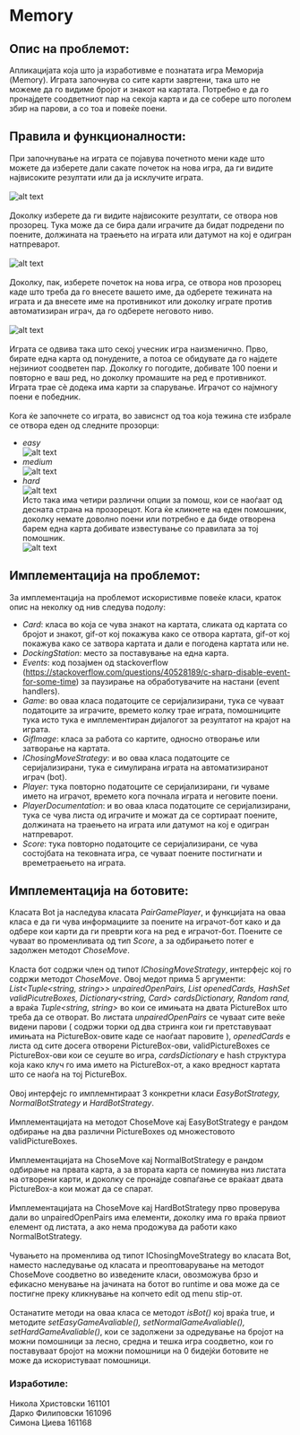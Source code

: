 # Memory

## Опис на проблемот:
Апликацијата која што ја изработивме е познатата игра Меморија (Memory). Играта започнува со сите карти завртени, така што не можеме да го видиме бројот и знакот на картата. Потребно е да го пронајдете соодветниот пар на секоја карта и да се собере што поголем збир на парови, а со тоа и повеќе поени.

## Правила и функционалности:
При започнување на играта се појавува почетното мени каде што можете да изберете дали сакате почеток на нова игра, да ги видите највисоките резултати или да ја исклучите играта. <br/>
<br/>
![alt text](https://github.com/NHristovski/Memory/blob/master/Memory/Resources/main%20menu.png)
<br/>
<br/>
Доколку изберете да ги видите највисоките резултати, се отвора нов прозорец. Тука може да се бира дали играчите да бидат подредени по поените, должината на траењето на играта или датумот на кој е одигран натпреварот. <br/>
<br/>
![alt text](https://github.com/NHristovski/Memory/blob/master/Memory/Resources/high.png)
<br/>
<br/>
Доколку, пак, изберете почеток на нова игра, се отвора нов прозорец каде што треба да го внесете вашето име, да одберете тежината на играта и да внесете име на противникот или доколку играте против автоматизиран играч, да го одберете неговото ниво. <br/>
<br/>
![alt text](https://github.com/NHristovski/Memory/blob/master/Memory/Resources/start.png)
<br/>
<br/>
Играта се одвива така што секој учесник игра наизменично. Прво, бирате една карта од понудените, а потоа се обидувате да го најдете нејзиниот соодветен пар. Доколку го погодите, добивате 100 поени и повторно е ваш ред, но доколку промашите на ред е противникот. Играта трае сѐ додека има карти за спарување. Играчот со најмногу поени е победник. <br/>
<br/>
Кога ќе започнете со играта, во зависнст од тоа која тежина сте избрале се отвора еден од следните прозорци: <br/>
- <i>easy</i> <br/>
![alt text](https://github.com/NHristovski/Memory/blob/master/Memory/Resources/easy.png) <br/>
- <i>medium</i> <br/>
![alt text](https://github.com/NHristovski/Memory/blob/master/Memory/Resources/medium.png) <br/>
- <i>hard</i> <br/>
![alt text](https://github.com/NHristovski/Memory/blob/master/Memory/Resources/hard.png) <br/>
Исто така има четири различни опции за помош, кои се наоѓаат од десната страна на прозорецот. Кога ќе кликнете на еден помошник, доколку немате доволно поени или потребно е да биде отворена барем една карта добивате известување со правилата за тој помошник.<br/>
![alt text](https://github.com/NHristovski/Memory/blob/master/Memory/Resources/helpers.png) <br/>

## Имплементација на проблемот:
За имплементација на проблемот искористивме повеќе класи, краток опис на неколку од нив следува подолу:
- <i>Card</i>: класа во која се чува знакот на картата, сликата од картата со бројот и знакот, gif-от кој покажува како се отвора картата, gif-от кој покажува како се затвора картата и дали е погодена картата или не. <br/>
- <i>DockingStation</i>: место за поставување на една карта. <br/>
- <i>Events</i>: код позајмен од stackoverflow (https://stackoverflow.com/questions/40528189/c-sharp-disable-event-for-some-time) за паузирање на обработувачите на настани (event handlers). <br/>
- <i>Game</i>: во оваа класа податоците се серијализирани, тука се чуваат податоците за играчите, времето колку трае играта, помошниците тука исто тука е имплементиран дијалогот за резултатот на крајот на играта. <br/>
- <i>GifImage</i>: класа за работа со картите, односно отворање или затворање на картата. <br/>
- <i>IChosingMoveStrategy</i>: и во оваа класа податоците се серијализирани, тука е симулирана играта на автоматизиранот играч (bot). <br/>
- <i>Player</i>: тука повторно податоците се серијализирани, ги чуваме името на играчот, времето кога почнала играта и неговите поени. <br/>
- <i>PlayerDocumentation</i>: и во оваа класа податоците се серијализирани, тука се чува листа од играчите и можат да се сортираат поените, должината на траењето на играта или датумот на кој е одигран натпреварот. <br/>
- <i>Score</i>: тука повторно податоците се серијализирани, се чува состојбата на тековната игра, се чуваат поените постигнати и времетраењето на играта. <br/>

## Имплементација на ботовите:
Класaта Bot ја наследува класата <i>PairGamePlayer</i>, и функцијата на оваа класа е да ги чува информациите за поените на играчот-бот како и да одбере кои карти да ги преврти кога на ред е играчот-бот. Поените се чуваат во променливата од тип <i>Score</i>, а за одбирањето потег е задолжен методот <i>ChoseMove</i>. <br/>
<br/>
Класта бот содржи член од типот <i>IChosingMoveStrategy</i>, интерфејс кој го содржи методот <i>ChoseMove</i>. Овој медот прима 5 аргументи: <i>List<Tuple<string, string>> unpairedOpenPairs, List<string> openedCards, HashSet<string> validPicutreBoxes, Dictionary<string, Card> cardsDictionary, Random rand,</i> a враќа <i>Tuple<string, string></i> во кои се имињата на двата PictureBox што треба да се отворат.  Во листата <i>unpairedOpenPairs</i> се чуваат сите веќе видени парови ( содржи торки од два стринга кои ги претставуваат имињата на PictureBox-овите каде се наоѓаат паровите ), <i>openedCards</i> е листа од сите досега отворени PictureBox-ови, validPictureBoxes се PictureBox-ови кои се сеуште во игра, <i>cardsDictionary</i> e hash структура која како клуч го има името на PictureBox-от, а како вредност картата што се наоѓа на тој PictureBox. <br/>
<br/>
Овој интерфејс го имплемнтираат 3 конкретни класи <i>EasyBotStrategy, NormalBotStrategy</i> и <i>HardBotStrategy</i>. <br/>
<br/>
Имплементацијата на методот ChoseMove кај EasyBotStrategy e рандом одбирање на два различни PictureBoxes од множестовото validPictureBoxes. <br/>
<br/>
Имплементацијата на ChoseMove кај NormalBotStrategy e рандом одбирање на првата карта, а за втората карта се поминува низ листата на отворени карти, и доколку се пронајде совпаѓање се враќаат двата PictureBox-а кои можат да се спарат. <br/>
<br/>
Имплементацијата на ChoseMove кај HardBotStrategy прво проверува дали во unpairedOpenPairs има елементи, доколку има го враќа првиот елемент  од листата, а ако нема продожува да работи како NormalBotStrategy. <br/>
<br/>
Чувањето на променлива од типот IChosingMoveStrategy во класата Bot, наместо наследување од класата и преоптоварување на методот ChoseMove соодветно во изведените класи, овозможува брзо и ефикасно менување на јачината на ботот во runtime и ова може да се постигне преку кликнување на копчето edit од menu stip-от. <br/>
<br/>
Oстанатите методи на оваа класа се методот <i>isBot()</i> кој враќа true, и методите <i>setEasyGameAvaliable(), setNormalGameAvaliable(), setHardGameAvaliable()</i>, кои се задолжени за одредување на бројот на можни помошници за лесно, средна и тешка игра соодветно, кои го поставуваат бројот на можни помошници на 0 бидејќи ботовите не може да искористуваат помошници. <br/>
 
### Изработиле:
Никола Христовски 161101 <br/>
Дарко Филиповски 161096 <br/>
Симона Циева 161168
